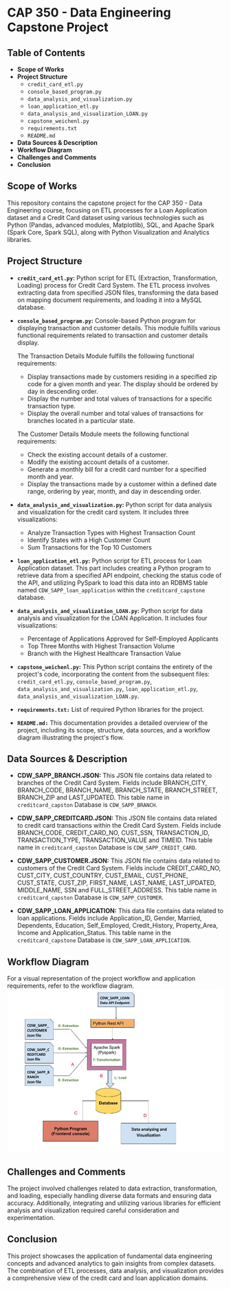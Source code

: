 # CAP 350 - Data Engineering Capstone Project

## Table of Contents
* **Scope of Works**
* **Project Structure**
    - `credit_card_etl.py`
    - `console_based_program.py`
    - `data_analysis_and_visualization.py`
    - `loan_application_etl.py`
    - `data_analysis_and_visualization_LOAN.py`
    - `capstone_weichenl.py`
    - `requirements.txt`
    - `README.md`
* **Data Sources & Description**
* **Workflow Diagram**
* **Challenges and Comments**
* **Conclusion**


## Scope of Works
This repository contains the capstone project for the CAP 350 - Data Engineering course, focusing on ETL processes for a Loan Application dataset and a Credit Card dataset using various technologies such as Python (Pandas, advanced modules, Matplotlib), SQL, and Apache Spark (Spark Core, Spark SQL), along with Python Visualization and Analytics libraries.


## Project Structure
* **`credit_card_etl.py`:** Python script for ETL (Extraction, Transformation, Loading) process for Credit Card System. The ETL process involves extracting data from specified JSON files, transforming the data based on mapping document requirements, and loading it into a MySQL database.

* **`console_based_program.py`:** Console-based Python program for displaying transaction and customer details. This module fulfills various functional requirements related to transaction and customer details display.

    The Transaction Details Module fulfills the following functional requirements:
    - Display transactions made by customers residing in a specified zip code for a given month and year. The display should be ordered by day in descending order.
    - Display the number and total values of transactions for a specific transaction type.
    - Display the overall number and total values of transactions for branches located in a particular state.

    The Customer Details Module meets the following functional requirements:
    - Check the existing account details of a customer.
    - Modify the existing account details of a customer.
    - Generate a monthly bill for a credit card number for a specified month and year.
    - Display the transactions made by a customer within a defined date range, ordering by year, month, and day in descending order.

* **`data_analysis_and_visualization.py`:** Python script for data analysis and visualization for the credit card system. It includes three visualizations:
    - Analyze Transaction Types with Highest Transaction Count
    - Identify States with a High Customer Count
    - Sum Transactions for the Top 10 Customers

* **`loan_application_etl.py`:** Python script for ETL process for Loan Application dataset. This part includes creating a Python program to retrieve data from a specified API endpoint, checking the status code of the API, and utilizing PySpark to load this data into an RDBMS table named `CDW_SAPP_loan_application` within the `creditcard_capstone` database.

* **`data_analysis_and_visualization_LOAN.py`:** Python script for data analysis and visualization for the LOAN Application. It includes four visualizations:
    - Percentage of Applications Approved for Self-Employed Applicants
    - Top Three Months with Highest Transaction Volume
    - Branch with the Highest Healthcare Transaction Value

* **`capstone_weichenl.py`:** This Python script contains the entirety of the project's code, incorporating the content from the subsequent files: `credit_card_etl.py`, `console_based_program.py`, `data_analysis_and_visualization.py`, `loan_application_etl.py`, `data_analysis_and_visualization_LOAN.py`.
* **`requirements.txt:`** List of required Python libraries for the project.
* **`README.md:`** This documentation provides a detailed overview of the project, including its scope, structure, data sources, and a workflow diagram illustrating the project's flow.

## Data Sources & Description
* **CDW_SAPP_BRANCH.JSON:** This JSON file contains data related to branches of the Credit Card System. Fields include BRANCH_CITY, BRANCH_CODE, BRANCH_NAME, BRANCH_STATE, BRANCH_STREET, BRANCH_ZIP and LAST_UPDATED. This table name in `creditcard_capston` Database is `CDW_SAPP_BRANCH`.

* **CDW_SAPP_CREDITCARD.JSON:** This JSON file contains data related to credit card transactions within the Credit Card System. Fields include BRANCH_CODE, CREDIT_CARD_NO, CUST_SSN, TRANSACTION_ID, TRANSACTION_TYPE, TRANSACTION_VALUE and TIMEID. This table name in `creditcard_capston` Database is `CDW_SAPP_CREDIT_CARD`.

* **CDW_SAPP_CUSTOMER.JSON:** This JSON file contains data related to customers of the Credit Card System. Fields include CREDIT_CARD_NO, CUST_CITY, CUST_COUNTRY, CUST_EMAIL, CUST_PHONE, CUST_STATE, CUST_ZIP, FIRST_NAME, LAST_NAME, LAST_UPDATED, MIDDLE_NAME, SSN and FULL_STREET_ADDRESS. This table name in `creditcard_capston` Database is `CDW_SAPP_CUSTOMER`.

* **CDW_SAPP_LOAN_APPLICATION:** This data file contains data related to loan applications. Fields include Application_ID, Gender, Married, Dependents, Education, Self_Employed, Credit_History, Property_Area, Income and Application_Status. This table name in the `creditcard_capstone` Database is `CDW_SAPP_LOAN_APPLICATION`.

## Workflow Diagram
For a visual representation of the project workflow and application requirements, refer to the workflow diagram.<img src="schema.png"/>

## Challenges and Comments
The project involved challenges related to data extraction, transformation, and loading, especially handling diverse data formats and ensuring data accuracy. Additionally, integrating and utilizing various libraries for efficient analysis and visualization required careful consideration and experimentation.

## Conclusion
This project showcases the application of fundamental data engineering concepts and advanced analytics to gain insights from complex datasets. The combination of ETL processes, data analysis, and visualization provides a comprehensive view of the credit card and loan application domains.